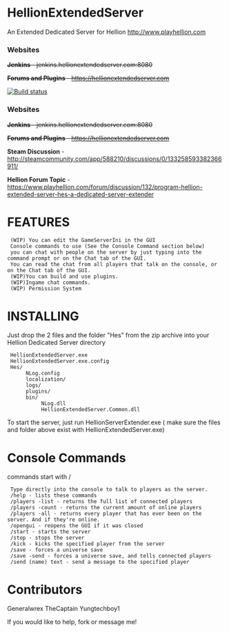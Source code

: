 # HellionExtendedServer
An Extended Dedicated Server for Hellion http://www.playhellion.com 

### Websites
~~**Jenkins** - jenkins.hellionextendedserver.com:8080~~

~~**Forums and Plugins** - https://hellionextendedserver.com~~

[![Build status](https://ci.appveyor.com/api/projects/status/phdspum8g0d3ics9/branch/master?svg=true)](https://ci.appveyor.com/project/yungtechboy1/hellionextendedserver/branch/master)

### Websites
~~**Jenkins** - jenkins.hellionextendedserver.com:8080~~

~~**Forums and Plugins** - https://hellionextendedserver.com~~

**Steam Discussion**  - http://steamcommunity.com/app/588210/discussions/0/133258593382366911/

**Hellion Forum Topic** - https://www.playhellion.com/forum/discussion/132/program-hellion-extended-server-hes-a-dedicated-server-extender

# FEATURES
     (WIP) You can edit the GameServerIni in the GUI
     Console commands to use (See the Console Command section below)
     you can chat with people on the server by just typing into the command prompt or on the Chat tab of the GUI.
     You can read the chat from all players that talk on the console, or on the Chat tab of the GUI.
     (WIP)You can build and use plugins.
     (WIP)Ingame chat commands.
     (WIP) Permission System

# INSTALLING

Just drop the 2 files and the folder "Hes" from the zip archive into your Hellion Dedicated Server directory

     HellionExtendedServer.exe
     HellionExtendedServer.exe.config  
     Hes/
          NLog.config
          localization/
          logs/
          plugins/
          bin/
               NLog.dll
               HellionExtendedServer.Common.dll
               
          
          
     

To start the server, just run HellionServerExtender.exe ( make sure the files and folder above exist with HellionExtendedServer.exe)

# Console Commands
commands start with /

     Type directly into the console to talk to players as the server.
     /help - lists these commands
     /players -list - returns the full list of connected players
     /players -count - returns the current amount of online players
     /players -all - returns every player that has ever been on the server. And if they're online.
     /opengui - reopens the GUI if it was closed
     /start - starts the server
     /stop - stops the server
     /kick - kicks the specified player from the server
     /save - forces a universe save
     /save -send - forces a universe save, and tells connected players
     /send (name) text - send a message to the specified player


# Contributors
Generalwrex
TheCaptain
Yungtechboy1

If you would like to help, fork or message me! 
